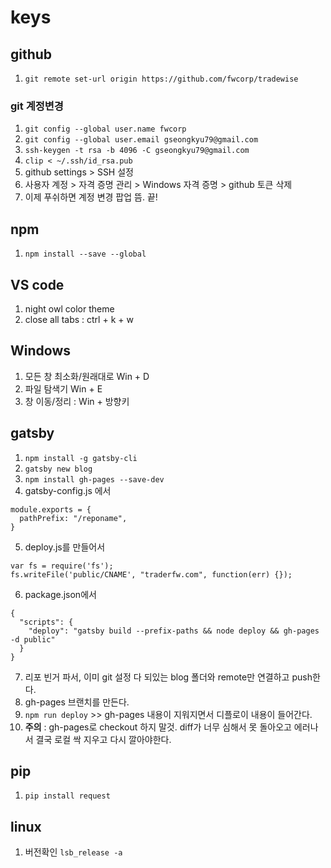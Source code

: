 # keys

## github
1. `git remote set-url origin https://github.com/fwcorp/tradewise`

### git 계정변경

1. `git config --global user.name fwcorp`
2. `git config --global user.email gseongkyu79@gmail.com`
3. `ssh-keygen -t rsa -b 4096 -C gseongkyu79@gmail.com`
4. `clip < ~/.ssh/id_rsa.pub`
5. github settings > SSH 설정
6. 사용자 계정 > 자격 증명 관리 > Windows 자격 증명 > github 토큰 삭제
7. 이제 푸쉬하면 계정 변경 팝업 뜸. 끝!

## npm

1. `npm install --save --global`

## VS code

1. night owl color theme
2. close all tabs : ctrl + k + w

## Windows

1. 모든 창 최소화/원래대로 Win + D
2. 파일 탐색기 Win + E
3. 창 이동/정리 : Win + 방향키

## gatsby

1. `npm install -g gatsby-cli`
2. `gatsby new blog`
3. `npm install gh-pages --save-dev`
4. gatsby-config.js 에서
```
module.exports = {
  pathPrefix: "/reponame",
}
```
5. deploy.js를 만들어서
```
var fs = require('fs');
fs.writeFile('public/CNAME', "traderfw.com", function(err) {});
```
6. package.json에서
```
{
  "scripts": {
    "deploy": "gatsby build --prefix-paths && node deploy && gh-pages -d public"
  }
}
```
7. 리포 빈거 파서, 이미 git 설정 다 되있는 blog 폴더와 remote만 연결하고 push한다.
8. gh-pages 브랜치를 만든다.
9. `npm run deploy` >> gh-pages 내용이 지워지면서 디플로이 내용이 들어간다.
10. **주의** : gh-pages로 checkout 하지 말것. diff가 너무 심해서 못 돌아오고 에러나서 결국 로컬 싹 지우고 다시 깔아야한다.

## pip

1. `pip install request`

## linux

1. 버전확인 `lsb_release -a`
